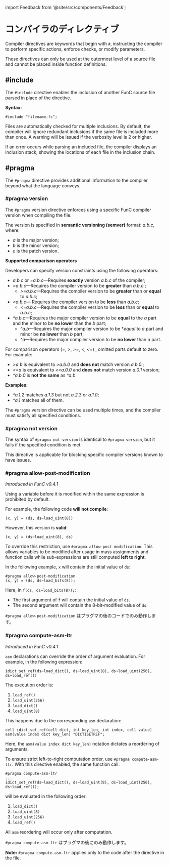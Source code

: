 import Feedback from '@site/src/components/Feedback';

# コンパイラのディレクティブ

Compiler directives are keywords that begin with `#`, instructing the compiler to perform specific actions, enforce checks, or modify parameters.

These directives can only be used at the outermost level of a source file and cannot be placed inside function definitions.

## #include

The `#include` directive enables the inclusion of another FunC source file parsed in place of the directive.

**Syntax:**

```func
#include "filename.fc";
```

Files are automatically checked for multiple inclusions. By default, the compiler will ignore redundant inclusions if the same file is included more than once. A warning will be issued if the verbosity level is 2 or higher.

If an error occurs while parsing an included file, the compiler displays an inclusion stack, showing the locations of each file in the inclusion chain.

## #pragma

The `#pragma` directive provides additional information to the compiler beyond what the language conveys.

### #pragma version

The `#pragma` version directive enforces using a specific FunC compiler version when compiling the file.

The version is specified in **semantic versioning (semver)** format: *a.b.c*, where:

- *a* is the major version;
- *b* is the minor version;
- *c* is the patch version.

**Supported comparison operators**

Developers can specify version constraints using the following operators:

- *a.b.c* or *=a.b.c*—Requires **exactly** version *a.b.c* of the compiler;
- *>a.b.c*—Requires the compiler version to be **greater** than *a.b.c.*;
  - *>=a.b.c*—Requires the compiler version to be **greater** than or **equal** to *a.b.c*;
- *\<a.b.c*— Requires the compiler version to be **less** than *a.b.c*;
  - *\<=a.b.c*—Requires the compiler version to be **less** than or **equal** to *a.b.c*;
- *^a.b.c*—Requires the major compiler version to be **equal** to the *a* part and the minor to be **no lower** than the *b* part;
  - *^a.b*—Requires the major compiler version to be \**equal* to *a* part and minor be **no lower** than *b* part;
  - *^a*—Requires the major compiler version to be **no lower** than *a* part.

For comparison operators (*=*, *>*, *>=*, *\<*, *\<=*) , omitted parts default to zero.
For example:

- *>a.b* is equivalent to *>a.b.0* and **does not** match version *a.b.0.*;
- *\<=a* is equivalent to *\<=a.0.0* and **does not** match version *a.0.1* version;
- *^a.b.0* is **not the same** as *^a.b*

**Examples:**

- *^a.1.2* matches *a.1.3* but not *a.2.3* or *a.1.0*;
- *^a.1* matches all of them.

The `#pragma` version directive can be used multiple times, and the compiler must satisfy all specified conditions.

### #pragma not version

The syntax of `#pragma not-version` is identical to `#pragma version`, but it fails if the specified condition is met.

This directive is applicable for blocking specific compiler versions known to have issues.

### #pragma allow-post-modification

*Introduced in FunC v0.4.1*

Using a variable before it is modified within the same expression is prohibited by default.

For example, the following code **will not compile**:

```func
(x, y) = (ds, ds~load_uint(8))
```

However, this version is **valid**:

```func
(x, y) = (ds~load_uint(8), ds)
```

To override this restriction, use `#pragma allow-post-modification`. This allows variables to be modified after usage in mass assignments and function calls while sub-expressions are still computed **left to right**.

In the following example, `x` will contain the initial value of `ds`:

```func
#pragma allow-post-modification
(x, y) = (ds, ds~load_bits(8)); 
```

Here, in `f(ds, ds~load_bits(8));`:

- The first argument of `f` will contain the initial value of `ds`.
- The second argument will contain the 8-bit-modified value of `ds`.

`#pragma allow-post-modification` はプラグマの後のコードでのみ動作します。

### #pragma compute-asm-ltr

*Introduced in FunC v0.4.1*

`asm` declarations can override the order of argument evaluation. For example, in the following expression:

```func
idict_set_ref(ds~load_dict(), ds~load_uint(8), ds~load_uint(256), ds~load_ref())
```

The execution order is:

1. `load_ref()`
2. `load_uint(256)`
3. `load_dict()`
4. `load_uint(8)`

This happens due to the corresponding `asm` declaration:

```func
cell idict_set_ref(cell dict, int key_len, int index, cell value) asm(value index dict key_len) "DICTISETREF";
```

Here, the `asm(value index dict key_len)` notation dictates a reordering of arguments.

To ensure strict left-to-right computation order, use `#pragma compute-asm-ltr`. With this directive enabled, the same function call:

```func
#pragma compute-asm-ltr
...
idict_set_ref(ds~load_dict(), ds~load_uint(8), ds~load_uint(256), ds~load_ref());
```

will be evaluated in the following order:

1. `load_dict()`
2. `load_uint(8)`
3. `load_uint(256)`
4. `load_ref()`

All `asm` reordering will occur only after computation.

`#pragma compute-asm-ltr` はプラグマの後にのみ動作します。

**Note:** `#pragma compute-asm-ltr` applies only to the code after the directive in the file. <Feedback />

